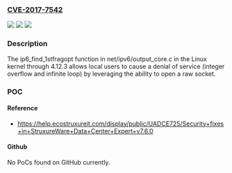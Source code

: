 ### [CVE-2017-7542](https://cve.mitre.org/cgi-bin/cvename.cgi?name=CVE-2017-7542)
![](https://img.shields.io/static/v1?label=Product&message=Linux%20kernel%20versions%20up%20to%20and%20including%204.12&color=blue)
![](https://img.shields.io/static/v1?label=Version&message=%3D%20Linux%20kernel%20versions%20up%20to%20and%20including%204.12%20&color=brighgreen)
![](https://img.shields.io/static/v1?label=Vulnerability&message=CWE-190&color=brighgreen)

### Description

The ip6_find_1stfragopt function in net/ipv6/output_core.c in the Linux kernel through 4.12.3 allows local users to cause a denial of service (integer overflow and infinite loop) by leveraging the ability to open a raw socket.

### POC

#### Reference
- https://help.ecostruxureit.com/display/public/UADCE725/Security+fixes+in+StruxureWare+Data+Center+Expert+v7.6.0

#### Github
No PoCs found on GitHub currently.

